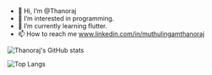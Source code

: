 - 👋 Hi, I’m @Thanoraj
- 👀 I’m interested in programming.
- 🌱 I’m currently learning flutter.
- 📫 How to reach me www.linkedin.com/in/muthulingamthanoraj

![Thanoraj's GitHub stats](https://github-readme-stats.vercel.app/api?username=Thanoraj&count_private=true&show_icons=true&theme=radical)


![Top Langs](https://github-readme-stats.vercel.app/api/top-langs/?username=Thanoraj&theme=radical)

<!---
Thanoraj/Thanoraj is a ✨ special ✨ repository because its `README.md` (this file) appears on your GitHub profile.
You can click the Preview link to take a look at your changes.
--->
